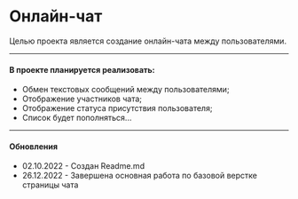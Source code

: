# Онлайн-чат

Целью проекта является создание онлайн-чата между пользователями. 
___
#### В проекте планируется реализовать:
- Обмен текстовых сообщений между пользователями;
- Отображение участников чата;
- Отображение статуса присутствия пользователя;
- Список будет пополняться...
___
#### Обновления 
- 02.10.2022 - Создан Readme.md
- 26.12.2022 - Завершена основная работа по базовой верстке страницы чата

